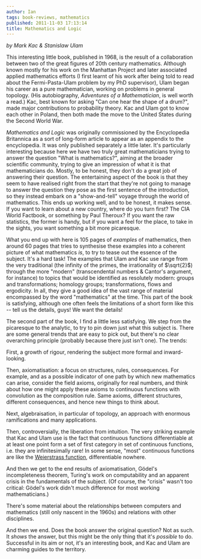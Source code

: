 ```yaml
---
author: Ian
tags: book-reviews, mathematics
published: 2011-11-03 17:13:14
title: Mathematics and Logic
---
```

*by Mark Kac & Stanislaw Ulam*

This interesting little book, published in 1968, is the result of a
collaboration between two of the great figures of 20th century
mathematics.  Although known mostly for his work on the Manhattan
Project and later associated applied mathematics efforts (I first
learnt of his work after being told to read about the Fermi-Pasta-Ulam
problem by my PhD supervisor), Ulam began his career as a pure
mathematician, working on problems in general topology.  (His
autobiography, *Adventures of a Mathematician*, is well worth a read.)
Kac, best known for asking "Can one hear the shape of a drum?", made
major contributions to probability theory.  Kac and Ulam got to know
each other in Poland, then both made the move to the United States
during the Second World War.
 
 <!--MORE-->
 
*Mathematics and Logic* was originally commissioned by the
Encyclopedia Britannica as a sort of long-form article to appear as an
appendix to the encyclopedia.  It was only published separately a
little later.  It's particularly interesting because here we have two
truly great mathematicians trying to answer the question "What is
mathematics?", aiming at the broader scientific community, trying to
give an impression of what it is that mathematicians do.  Mostly, to
be honest, they don't do a great job of answering their question.  The
entertaining aspect of the book is that they seem to have realised
right from the start that they're not going to manage to answer the
question they pose as the first sentence of the introduction, so they
instead embark on a "show-and-tell" voyage through the world of
mathematics.  This ends up working well, and to be honest, it makes
sense.  If you want to learn about a new country, where do you turn
first?  The CIA World Factbook, or something by Paul Theroux?  If you
want the raw statistics, the former is handy, but if you want a feel
for the place, to take in the sights, you want something a bit more
picaresque.

What you end up with here is 105 pages of *examples* of mathematics,
then around 60 pages that tries to synthesise these examples into a
coherent picture of what mathematics *is*, to try to tease out the
essence of the subject.  It's a hard task!  The examples that Ulam and
Kac use range from the very traditional (the infinity of the primes,
the irrationality of $\sqrt{2}$) through the more "modern"
(transcendental numbers & Cantor's argument, for instance) to topics
that would be identified as resolutely modern: groups and
transformations; homology groups; transformations, flows and
ergodicity.  In all, they give a good idea of the vast range of
material encompassed by the word "mathematics" at the time.  This part
of the book is satisfying, although one often feels the limitations of
a short form like this -- tell us the details, guys!  We want the
details!

The second part of the book, I find a little less satisfying.  We step
from the picaresque to the analytic, to try to pin down just what this
subject is.  There are some general trends that are easy to pick out,
but there's no clear overarching principle (probably because there
just isn't one).  The trends:

First, a growth of rigour, rendering the subject more formal and
inward-looking.

Then, axiomatisation: a focus on structures, rules, consequences.  For
example, and as a possible indicator of one path by which new
mathematics can arise, consider the field axioms, originally for real
numbers, and think about how one might apply these axioms to
continuous functions with convolution as the composition rule.  Same
axioms, different structures, different consequences, and hence new
things to think about.

Next, algebraisation, in particular of topology, an approach with
enormous ramifications and many applications.

Then, controversially, the liberation from intuition.  The very
striking example that Kac and Ulam use is the fact that continuous
functions differentiable at at least one point form a set of first
category in set of continuous functions, i.e. they are infinitesimally
rare!  In some sense, "most" continuous functions are like the
[Weierstrass function](http://en.wikipedia.org/wiki/Weierstrass_function),
differentiable nowhere.

And then we get to the end results of axiomatisation, Gödel's
incompleteness theorem, Turing's work on computability and an apparent
crisis in the fundamentals of the subject.  (Of course, the "crisis"
wasn't too critical: Gödel's work didn't much difference for most
working mathematicians.)

There's some material about the relationships between computers and
mathematics (still only nascent in the 1960s) and relations with other
disciplines.

And then we end.  Does the book answer the original question?  Not as
such.  It *shows* the answer, but this might be the only thing that
it's *possible* to do.  Successful in its aim or not, it's an
interesting book, and Kac and Ulam are charming guides to the
territory.
